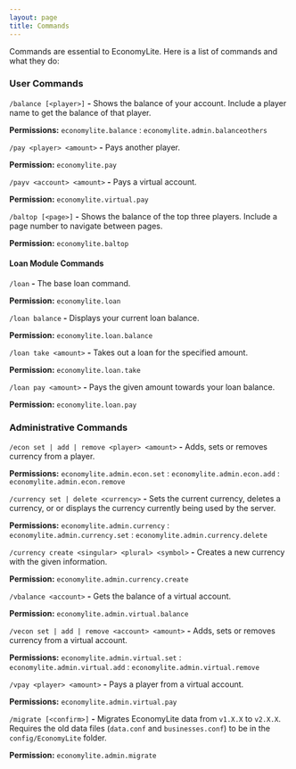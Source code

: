 ```yaml
---
layout: page
title: Commands
---
```


Commands are essential to EconomyLite. Here is a list of commands and what they do:

### User Commands

`/balance [<player>]` **-** Shows the balance of your account. Include a player name to get the balance of that player.

**Permissions:** `economylite.balance` : `economylite.admin.balanceothers`

`/pay <player> <amount>` **-** Pays another player.

**Permission:** `economylite.pay`

`/payv <account> <amount>` **-** Pays a virtual account.

**Permission:** `economylite.virtual.pay`

`/baltop [<page>]` **-** Shows the balance of the top three players. Include a page number to navigate between pages.

**Permission:** `economylite.baltop`

#### Loan Module Commands

`/loan` **-** The base loan command.

**Permission:** `economylite.loan`

`/loan balance` **-** Displays your current loan balance.

**Permission:** `economylite.loan.balance`

`/loan take <amount>` **-** Takes out a loan for the specified amount.

**Permission:** `economylite.loan.take`

`/loan pay <amount>` **-** Pays the given amount towards your loan balance.

**Permission:** `economylite.loan.pay`

### Administrative Commands

`/econ set | add | remove <player> <amount>` **-** Adds, sets or removes currency from a player.

**Permissions:** `economylite.admin.econ.set` : `economylite.admin.econ.add` : `economylite.admin.econ.remove`

`/currency set | delete <currency>` **-**  Sets the current currency, deletes a currency, or or displays the currency currently being used by the server.

**Permissions:** `economylite.admin.currency` : `economylite.admin.currency.set` : `economylite.admin.currency.delete`

`/currency create <singular> <plural> <symbol>` **-**  Creates a new currency with the given information.

**Permission:** `economylite.admin.currency.create`

`/vbalance <account>` **-** Gets the balance of a virtual account.

**Permission:** `economylite.admin.virtual.balance`

`/vecon set | add | remove <account> <amount>` **-** Adds, sets or removes currency from a virtual account.

**Permissions:** `economylite.admin.virtual.set` : `economylite.admin.virtual.add` : `economylite.admin.virtual.remove`

`/vpay <player> <amount>` **-** Pays a player from a virtual account.

**Permissions:** `economylite.admin.virtual.pay`

`/migrate [<confirm>]` **-** Migrates EconomyLite data from `v1.X.X` to `v2.X.X`. Requires the old data files (`data.conf` and `businesses.conf`) to be in the `config/EconomyLite` folder.

**Permission:** `economylite.admin.migrate`
